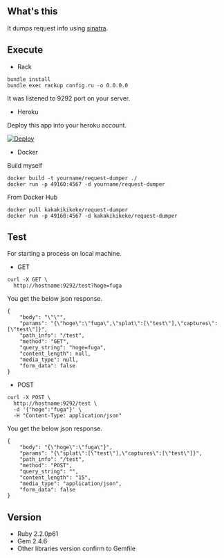 What's this
-----------
It dumps request info using [sinatra](http://www.sinatrarb.com/).

Execute
-------

* Rack

```
bundle install
bundle exec rackup config.ru -o 0.0.0.0
```

It was listened to 9292 port on your server.

* Heroku

Deploy this app into your heroku account.  

[![Deploy](https://www.herokucdn.com/deploy/button.png)](https://heroku.com/deploy?template=https://github.com/kakakikikeke/request-dumper)

* Docker

Build myself

```
docker build -t yourname/request-dumper ./
docker run -p 49160:4567 -d yourname/request-dumper
```

From Docker Hub

```
docker pull kakakikikeke/request-dumper
docker run -p 49160:4567 -d kakakikikeke/request-dumper
```

Test
----

For starting a process on local machine.

* GET

```
curl -X GET \
  http://hostname:9292/test?hoge=fuga
```

You get the below json response.

```
{
    "body": "\"\"",
    "params": "{\"hoge\":\"fuga\",\"splat\":[\"test\"],\"captures\":[\"test\"]}",
    "path_info": "/test",
    "method": "GET",
    "query_string": "hoge=fuga",
    "content_length": null,
    "media_type": null,
    "form_data": false
}
```

* POST

```
curl -X POST \
  http://hostname:9292/test \
  -d '{"hoge":"fuga"}' \
  -H "Content-Type: application/json"
```

You get the below json response.

```
{
    "body": "{\"hoge\":\"fuga\"}",
    "params": "{\"splat\":[\"test\"],\"captures\":[\"test\"]}",
    "path_info": "/test",
    "method": "POST",
    "query_string": "",
    "content_length": "15",
    "media_type": "application/json",
    "form_data": false
}
```

Version
-------

* Ruby 2.2.0p61
* Gem 2.4.6
* Other libraries version confirm to Gemfile
